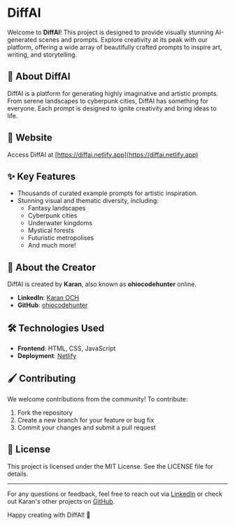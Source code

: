 # DiffAI

Welcome to **DiffAI**! This project is designed to provide visually stunning AI-generated scenes and prompts. Explore creativity at its peak with our platform, offering a wide array of beautifully crafted prompts to inspire art, writing, and storytelling.

## 🌟 About DiffAI
DiffAI is a platform for generating highly imaginative and artistic prompts. From serene landscapes to cyberpunk cities, DiffAI has something for everyone. Each prompt is designed to ignite creativity and bring ideas to life. 

## 🔗 Website
Access DiffAI at [https://diffai.netlify.app](https://diffai.netlify.app)

## ✨ Key Features
- Thousands of curated example prompts for artistic inspiration.
- Stunning visual and thematic diversity, including:
  - Fantasy landscapes
  - Cyberpunk cities
  - Underwater kingdoms
  - Mystical forests
  - Futuristic metropolises
  - And much more!

## 🤝 About the Creator
DiffAI is created by **Karan**, also known as **ohiocodehunter** online. 
- **LinkedIn**: [Karan OCH](https://www.linkedin.com/in/ohiocodehunter)
- **GitHub**: [ohiocodehunter](https://github.com/ohiocodehunter)

## 🛠️ Technologies Used
- **Frontend**: HTML, CSS, JavaScript
- **Deployment**: [Netlify](https://netlify.com)

## 🖌️ Contributing
We welcome contributions from the community! To contribute:
1. Fork the repository
2. Create a new branch for your feature or bug fix
3. Commit your changes and submit a pull request

## 📜 License
This project is licensed under the MIT License. See the LICENSE file for details.

---

For any questions or feedback, feel free to reach out via [LinkedIn](https://www.linkedin.com/in/ohiocodehunter) or check out Karan's other projects on [GitHub](https://github.com/ohiocodehunter).

Happy creating with DiffAI! 🚀
